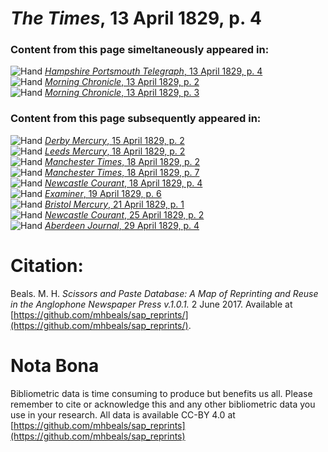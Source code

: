 # *The Times*, 13 April 1829, p. 4  
  
### Content from this page simeltaneously appeared in:  
![Hand](http://scissorsandpaste.net/wp-content/uploads/2017/06/smallhandpointer.png) [*Hampshire Portsmouth Telegraph*, 13 April 1829, p. 4](https://mhbeals.github.io/sap_html/Hampshire-Portsmouth-Telegraph/Hampshire-Portsmouth-Telegraph-13-April-1829-p-4)  
![Hand](http://scissorsandpaste.net/wp-content/uploads/2017/06/smallhandpointer.png) [*Morning Chronicle*, 13 April 1829, p. 2](https://mhbeals.github.io/sap_html/Morning-Chronicle/Morning-Chronicle-13-April-1829-p-2)  
![Hand](http://scissorsandpaste.net/wp-content/uploads/2017/06/smallhandpointer.png) [*Morning Chronicle*, 13 April 1829, p. 3](https://mhbeals.github.io/sap_html/Morning-Chronicle/Morning-Chronicle-13-April-1829-p-3)  
  
### Content from this page subsequently appeared in:  
![Hand](http://scissorsandpaste.net/wp-content/uploads/2017/06/smallhandpointer.png) [*Derby Mercury*, 15 April 1829, p. 2](https://mhbeals.github.io/sap_html/Derby-Mercury/Derby-Mercury-15-April-1829-p-2)  
![Hand](http://scissorsandpaste.net/wp-content/uploads/2017/06/smallhandpointer.png) [*Leeds Mercury*, 18 April 1829, p. 2](https://mhbeals.github.io/sap_html/Leeds-Mercury/Leeds-Mercury-18-April-1829-p-2)  
![Hand](http://scissorsandpaste.net/wp-content/uploads/2017/06/smallhandpointer.png) [*Manchester Times*, 18 April 1829, p. 2](https://mhbeals.github.io/sap_html/Manchester-Times/Manchester-Times-18-April-1829-p-2)  
![Hand](http://scissorsandpaste.net/wp-content/uploads/2017/06/smallhandpointer.png) [*Manchester Times*, 18 April 1829, p. 7](https://mhbeals.github.io/sap_html/Manchester-Times/Manchester-Times-18-April-1829-p-7)  
![Hand](http://scissorsandpaste.net/wp-content/uploads/2017/06/smallhandpointer.png) [*Newcastle Courant*, 18 April 1829, p. 4](https://mhbeals.github.io/sap_html/Newcastle-Courant/Newcastle-Courant-18-April-1829-p-4)  
![Hand](http://scissorsandpaste.net/wp-content/uploads/2017/06/smallhandpointer.png) [*Examiner*, 19 April 1829, p. 6](https://mhbeals.github.io/sap_html/Examiner/Examiner-19-April-1829-p-6)  
![Hand](http://scissorsandpaste.net/wp-content/uploads/2017/06/smallhandpointer.png) [*Bristol Mercury*, 21 April 1829, p. 1](https://mhbeals.github.io/sap_html/Bristol-Mercury/Bristol-Mercury-21-April-1829-p-1)  
![Hand](http://scissorsandpaste.net/wp-content/uploads/2017/06/smallhandpointer.png) [*Newcastle Courant*, 25 April 1829, p. 2](https://mhbeals.github.io/sap_html/Newcastle-Courant/Newcastle-Courant-25-April-1829-p-2)  
![Hand](http://scissorsandpaste.net/wp-content/uploads/2017/06/smallhandpointer.png) [*Aberdeen Journal*, 29 April 1829, p. 4](https://mhbeals.github.io/sap_html/Aberdeen-Journal/Aberdeen-Journal-29-April-1829-p-4)  


# Citation: 

Beals. M. H. *Scissors and Paste Database: A Map of Reprinting and Reuse in the Anglophone Newspaper Press v.1.0.1.* 2 June 2017. Available at [https://github.com/mhbeals/sap_reprints/](https://github.com/mhbeals/sap_reprints/). 

# Nota Bona

Bibliometric data is time consuming to produce but benefits us all. Please remember to cite or acknowledge this and any other bibliometric data you use in your research. All data is available CC-BY 4.0 at [https://github.com/mhbeals/sap_reprints](https://github.com/mhbeals/sap_reprints)